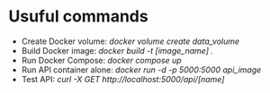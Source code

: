 # Usuful commands

- Create Docker volume: *docker volume create data_volume*
- Build Docker image: *docker build -t [image_name] .*
- Run Docker Compose: *docker compose up*
- Run API container alone: *docker run -d -p 5000:5000 api_image*
- Test API: *curl -X GET http://localhost:5000/api/[name]*